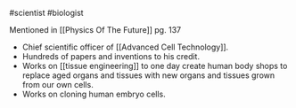 #scientist
#biologist 

Mentioned in [[Physics Of The Future]] pg. 137

- Chief scientific officer of [[Advanced Cell Technology]].
- Hundreds of papers and inventions to his credit.
- Works on [[tissue engineering]] to one day create human body shops to replace aged organs and tissues with new organs and tissues grown from our own cells.
- Works on cloning human embryo cells.